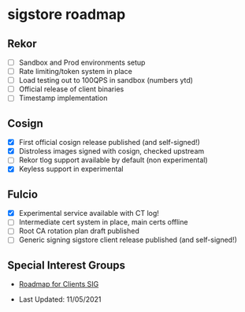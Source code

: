 # sigstore roadmap

## Rekor
- [ ] Sandbox and Prod environments setup
- [ ] Rate limiting/token system in place
- [ ] Load testing out to 100QPS in sandbox (numbers ytd)
- [ ] Official release of client binaries
- [ ] Timestamp implementation

## Cosign
- [x] First official cosign release published (and self-signed!)
- [x] Distroless images signed with cosign, checked upstream
- [ ] Rekor tlog support available by default (non experimental)
- [x] Keyless support in experimental

## Fulcio
- [x] Experimental service available with CT log!
- [ ] Intermediate cert system in place, main certs offline
- [ ] Root CA rotation plan draft published
- [ ] Generic signing sigstore client release published (and self-signed!)

## Special Interest Groups
- [Roadmap for Clients SIG](https://github.com/sigstore/sig-clients)

* Last Updated: 11/05/2021
